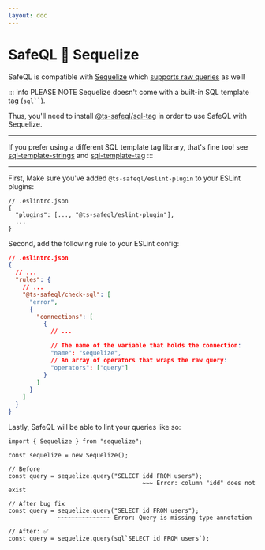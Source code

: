 ```yaml
---
layout: doc
---
```


# SafeQL :muscle: Sequelize

SafeQL is compatible with [Sequelize](https://sequelize.org/) which [supports raw queries](https://sequelize.org/master/manual/raw-queries.html) as well!

::: info PLEASE NOTE
Sequelize doesn't come with a built-in SQL template tag (` sql`` `).

Thus, you'll need to install [@ts-safeql/sql-tag](/libraries/sql-tag/introduction.html) in order to use SafeQL with Sequelize.

---

If you prefer using a different SQL template tag library, that's fine too!
see [sql-template-strings](https://www.npmjs.com/package/sql-template-strings) and [sql-template-tag](https://www.npmjs.com/package/sql-template-tag)
:::

---

First, Make sure you've added `@ts-safeql/eslint-plugin` to your ESLint plugins:

```json{3}
// .eslintrc.json
{
  "plugins": [..., "@ts-safeql/eslint-plugin"],
  ...
}
```

Second, add the following rule to your ESLint config:

```json
// .eslintrc.json
{
  // ...
  "rules": {
    // ...
    "@ts-safeql/check-sql": [
      "error",
      {
        "connections": [
          {
            // ...

            // The name of the variable that holds the connection:
            "name": "sequelize",
            // An array of operators that wraps the raw query:
            "operators": ["query"]
          }
        ]
      }
    ]
  }
}
```

Lastly, SafeQL will be able to lint your queries like so:

<div class="error">

```typescript{7,11}
import { Sequelize } from "sequelize";

const sequelize = new Sequelize();

// Before
const query = sequelize.query("SELECT idd FROM users");
                                      ~~~ Error: column "idd" does not exist

// After bug fix
const query = sequelize.query("SELECT id FROM users");
              ~~~~~~~~~~~~~~~ Error: Query is missing type annotation

// After: ✅
const query = sequelize.query(sql`SELECT id FROM users`);
```

</div>


